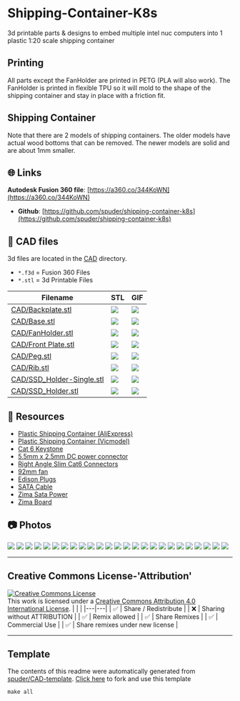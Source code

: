 
# Shipping-Container-K8s

3d printable parts & designs to embed multiple intel nuc computers into 1 plastic 1:20 scale shipping container

## Printing

All parts except the FanHolder are printed in PETG (PLA will also work).
The FanHolder is printed in flexible TPU so it will mold to the shape of the shipping container and stay in place with a friction fit. 

## Shipping Container

Note that there are 2 models of shipping containers. The older models have actual wood bottoms that can be removed. 
The newer models are solid and are about 1mm smaller. 



## :globe_with_meridians: Links


**Autodesk Fusion 360 file**: [https://a360.co/344KoWN](https://a360.co/344KoWN)


- **Github**: [https://github.com/spuder/shipping-container-k8s](https://github.com/spuder/shipping-container-k8s)

## :triangular_ruler: CAD files

3d files are located in the [CAD](./CAD) directory.
- `*.f3d` = Fusion 360 Files
- `*.stl` = 3d Printable Files

| Filename | STL | GIF | 
| --- | --- | --- | 
| [CAD/Backplate.stl](./CAD%2FBackplate.stl) | ![](./CAD%2FBackplate.png) | ![](./CAD%2FBackplate.gif) | 
| [CAD/Base.stl](./CAD%2FBase.stl) | ![](./CAD%2FBase.png) | ![](./CAD%2FBase.gif) | 
| [CAD/FanHolder.stl](./CAD%2FFanHolder.stl) | ![](./CAD%2FFanHolder.png) | ![](./CAD%2FFanHolder.gif) | 
| [CAD/Front Plate.stl](./CAD%2FFront%20Plate.stl) | ![](./CAD%2FFront%20Plate.png) | ![](./CAD%2FFront%20Plate.gif) | 
| [CAD/Peg.stl](./CAD%2FPeg.stl) | ![](./CAD%2FPeg.png) | ![](./CAD%2FPeg.gif) | 
| [CAD/Rib.stl](./CAD%2FRib.stl) | ![](./CAD%2FRib.png) | ![](./CAD%2FRib.gif) | 
| [CAD/SSD_Holder-Single.stl](./CAD%2FSSD_Holder-Single.stl) | ![](./CAD%2FSSD_Holder-Single.png) | ![](./CAD%2FSSD_Holder-Single.gif) | 
| [CAD/SSD_Holder.stl](./CAD%2FSSD_Holder.stl) | ![](./CAD%2FSSD_Holder.png) | ![](./CAD%2FSSD_Holder.gif) | 

## :notebook: Resources
- [Plastic Shipping Container (AliExpress)](https://www.aliexpress.com/item/1005001604891498.html?spm=a2g0o.productlist.0.0.2d5163bcp5OUN7&algo_pvid=c77774b4-caca-4aa1-95c4-54176b63355e&algo_exp_id=c77774b4-caca-4aa1-95c4-54176b63355e-0&pdp_ext_f=%7B%22sku_id%22%3A%2212000016984381236%22%7D&pdp_pi=-1%3B43.91%3B-1%3B-1%400%3BUSD%3Bsearch-mainSearch)
- [Plastic Shipping Container (Vicmodel)](https://www.vicmodel.com/product-page/1-20-scale-shipping-container-scale-model)
- [Cat 6 Keystone](https://www.amazon.com/gp/product/B09F9C8DB1/ref=ppx_yo_dt_b_asin_title_o05_s00?ie=UTF8&psc=1)
- [5.5mm x 2.5mm DC power connector](https://www.amazon.com/gp/product/B08Z6WWGV7/ref=ppx_yo_dt_b_asin_title_o07_s00?ie=UTF8&psc=1)
- [Right Angle Slim Cat6 Connectors](https://www.amazon.com/gp/product/B076PKMQLH/ref=ppx_yo_dt_b_asin_title_o08_s00?ie=UTF8&psc=1)
- [92mm fan](https://www.amazon.com/gp/product/B00NMXE90E/ref=ppx_yo_dt_b_asin_title_o09_s00?ie=UTF8&psc=1)
- [Edison Plugs](https://www.amazon.com/gp/product/B078PFFL46/ref=ppx_yo_dt_b_asin_title_o09_s00?ie=UTF8&psc=1)
- [SATA Cable](https://www.amazon.com/gp/product/B00ENMFVCI/ref=ppx_yo_dt_b_asin_title_o00_s00?ie=UTF8&psc=1)
- [Zima Sata Power](https://www.amazon.com/dp/B081CRLN8B?psc=1&ref=ppx_yo2ov_dt_b_product_details)
- [Zima Board](https://www.zimaboard.com/)

## :camera: Photos
![](photos%2F1.jpeg)
![](photos%2F2.jpeg)
![](photos%2FIMG_0157.jpeg)
![](photos%2FIMG_0160%202.jpeg)
![](photos%2FIMG_0160.jpeg)
![](photos%2FIMG_0766.jpeg)
![](photos%2FIMG_0778%202.jpeg)
![](photos%2FIMG_0780%202.jpeg)
![](photos%2FIMG_0865.jpeg)
![](photos%2FIMG_0866.jpeg)
![](photos%2FIMG_0868.jpeg)
![](photos%2FIMG_1114.jpeg)
![](photos%2FIMG_1115.jpeg)
![](photos%2FIMG_1116.jpeg)
![](photos%2FIMG_1117.jpeg)
![](photos%2FIMG_1119.jpeg)
![](photos%2FIMG_1120.jpeg)
![](photos%2FIMG_1121.jpeg)
![](photos%2FIMG_1122.jpeg)
![](photos%2FIMG_1123.jpeg)
![](photos%2FIMG_1124.jpeg)
![](photos%2FIMG_1127.jpeg)
![](photos%2FIMG_1128.jpeg)
![](photos%2FScreen%20Shot%202021-12-28%20at%202.15.23%20PM.png)
![](photos%2Fcropped)

---

## Creative Commons License-'Attribution'
<a rel="license" href="http://creativecommons.org/licenses/by/4.0/"><img alt="Creative Commons License" style="border-width:0" src="https://i.creativecommons.org/l/by/4.0/88x31.png" /></a><br />This work is licensed under a <a rel="license" href="http://creativecommons.org/licenses/by/4.0/">Creative Commons Attribution 4.0 International License</a>.
|  |  | 
|---|---|
| :white_check_mark: | Share / Redistribute | 
| :x: | Sharing without ATTRIBUTION |
| :white_check_mark: | Remix allowed | 
| :white_check_mark: | Share Remixes | 
| :white_check_mark: | Commercial Use | 
| :white_check_mark: | Share remixes under new license | 


---
## Template
The contents of this readme were automatically generated from [spuder/CAD-template](https://github.com/spuder/CAD-template). 
[Click here](https://github.com/spuder/CAD-template/generate) to fork and use this template

```
make all
```